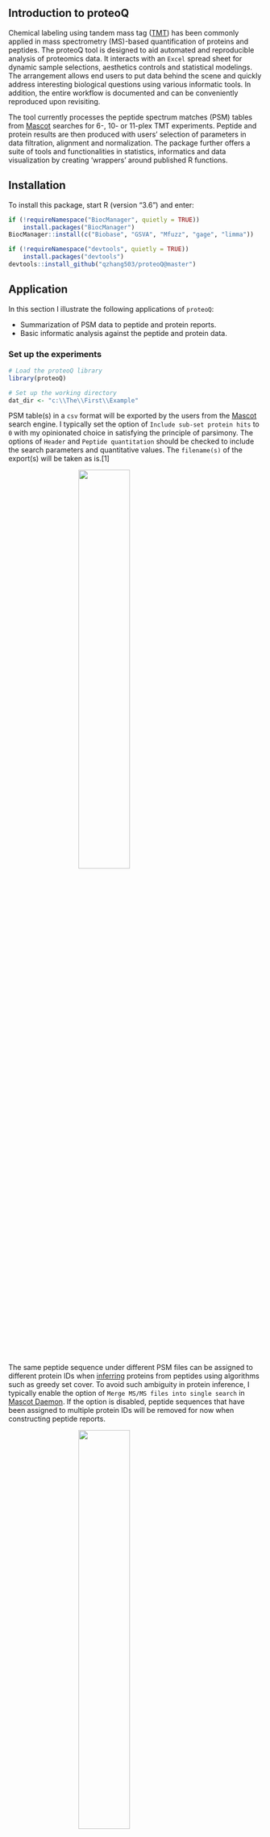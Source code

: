 Introduction to proteoQ
-----------------------

Chemical labeling using tandem mass tag
([TMT](https://en.wikipedia.org/wiki/Tandem_mass_tag)) has been commonly
applied in mass spectrometry (MS)-based quantification of proteins and
peptides. The proteoQ tool is designed to aid automated and reproducible
analysis of proteomics data. It interacts with an `Excel` spread sheet
for dynamic sample selections, aesthetics controls and statistical
modelings. The arrangement allows end users to put data behind the scene
and quickly address interesting biological questions using various
informatic tools. In addition, the entire workflow is documented and can
be conveniently reproduced upon revisiting.

The tool currently processes the peptide spectrum matches (PSM) tables
from [Mascot](https://http://www.matrixscience.com/) searches for 6-,
10- or 11-plex TMT experiments. Peptide and protein results are then
produced with users’ selection of parameters in data filtration,
alignment and normalization. The package further offers a suite of tools
and functionalities in statistics, informatics and data visualization by
creating ‘wrappers’ around published R functions.

Installation
------------

To install this package, start R (version “3.6”) and enter:

``` r
if (!requireNamespace("BiocManager", quietly = TRUE))
    install.packages("BiocManager")
BiocManager::install(c("Biobase", "GSVA", "Mfuzz", "gage", "limma"))

if (!requireNamespace("devtools", quietly = TRUE))
    install.packages("devtools")
devtools::install_github("qzhang503/proteoQ@master")
```

Application
-----------

In this section I illustrate the following applications of `proteoQ`:

-   Summarization of PSM data to peptide and protein reports.
-   Basic informatic analysis against the peptide and protein data.

### Set up the experiments

``` r
# Load the proteoQ library
library(proteoQ)

# Set up the working directory
dat_dir <- "c:\\The\\First\\Example"
```

PSM table(s) in a `csv` format will be exported by the users from the
[Mascot](https://http://www.matrixscience.com/) search engine. I
typically set the option of `Include sub-set protein hits` to `0` with
my opinionated choice in satisfying the principle of parsimony. The
options of `Header` and `Peptide quantitation` should be checked to
include the search parameters and quantitative values. The `filename(s)`
of the export(s) will be taken as is.[1]

<img src="images\mascot\Mascot_export.png" width="45%" style="display: block; margin: auto;" />

The same peptide sequence under different PSM files can be assigned to
different protein IDs when
[inferring](https://www.ncbi.nlm.nih.gov/m/pubmed/21447708/) proteins
from peptides using algorithms such as greedy set cover. To avoid such
ambiguity in protein inference, I typically enable the option of
`Merge MS/MS files into single search` in [Mascot
Daemon](http://www.matrixscience.com/daemon.html). If the option is
disabled, peptide sequences that have been assigned to multiple protein
IDs will be removed for now when constructing peptide reports.

<img src="images\mascot\Mascot_daemon.png" width="45%" style="display: block; margin: auto;" />

The pacakge reads an `Excel` template containing the metadata of
multiplex experiment numbers, including TMT channels, LC/MS injection
indices, sample IDs, corresponding RAW data file names and addditional
fields from the users. The default file name for the experimental
summary is `expt_smry.xlsx`. If samples were fractionated off-line prior
to `LC/MS`, a second `Excel` template will also be filled out to link
multiple `RAW` file names that are associated to the same sample IDs.
The default file name for the fractionation summary is `frac_smry.xlsx`.
The function, `extract_raws`, can be used to summarise `.raw` file names
under a file folder:

``` r
# Supposed the RAW files are under the `raw_dir` folder
extract_raws(raw_dir)
```

Note that the above files should be stored immediately under the the
file folder specified by `dat_dir`. Examples of PSM outputs, `expt_smry`
and `frac_smry` can be found as the follows:

``` r
system.file("extdata", "F012345.csv", package = "proteoQ")
system.file("extdata", "expt_smry.xlsx", package = "proteoQ")
system.file("extdata", "frac_smry.xlsx", package = "proteoQ")
```

and the description of the column keys in the `Excel` files can be found
from the help document:

``` r
?load_expts
```

As a final step of the setup, we will load the experimental summary and
some precomputed results:

``` r
# Load the experiment
load_expts()
```

### Summarize PSMs to peptides and proteins

*Process PSMs* — In this section, I demonstrate the summarisation of PSM
data to peptides and proteins. The data set I use in this section
corresponds to the proteomics data from Mertins et al.(2018). In the
study, two different breast cancer subtypes, WHIM2 and WHIM16, from
patient-derived xenograft models were assessed by three independent
laborotories. Under each location, lysates from WHIM2 and WHIM16 were
each split and labeled with 10-plex TMT at equal sample sizes and
repeated on a different day. We start by processing PSM data from
`Mascot` outputs:

``` r
# Generate PSM reports
normPSM(
 rptr_intco = 1000,
 rm_craps = FALSE,
 rm_krts = FALSE,
 rm_outliers = FALSE,
 plot_violins = TRUE
)

# or accept the default in parameters 
normPSM()
```

PSM outliers will be assessed at a basis of per peptide and per sample
at `rm_outliers = TRUE`, which can be a slow process for large data
sets. To circumvent repeated efforts in the assessment of PSM outliers,
we may set `rm_outliers = FALSE` and `plot_violins = TRUE` when first
executing `normPSM()`. We then visually inspect the violin plots of
reporter-ion intensity. Empirically, PSMs with reporter-ion intensity
less than 1,000 are trimmed and samples with median intensity that is
2/3 or less to the average of majority samples are removed from further
analysis.[2]

*Summarize PSMs to peptides* — We next summarise PSM to peptides.

``` r
# Generate peptide reports
normPep(
 id = pep_seq_mod,
 method_align = MGKernel,
 n_comp = 2,
 range_log2r = c(20, 95),
 range_int = c(5, 95)
)
```

At `id = pep_seq_mod`, peptide sequences that are different in variable
modificaitons will be treated as different species. The log2FC of
peptide data will be aligned by median centering across samples by
default. If `method_align = MGKernel` is chosen, log2FC will be aligned
under the assumption of multiple Gaussian kernels.[3] The parameter
`n_comp` defines the number of Gaussian kernels. The parameters
`range_log2r` and `range_int` define the range of log2FC and the range
of reporter-ion intensity, respectively, for use in the scaling of
standard deviation across samples.

Let’s compare the log2FC profiles with and without scaling
normalization:[4]

``` r
# without the scaling of log2FC 
pepHist(
 scale_log2r = FALSE, 
 ncol = 10
)

# with the scaling of log2FC 
pepHist(
 scale_log2r = TRUE, 
 ncol = 10
)
```

There are 60 panels of of histograms in each plot, which may not be easy
to explore as a whole. In stead, we will break the plots down by their
data origins. We begin with modifying the `expt_smry.xlsx` file by
adding the columns `Select_BI`, `Select_JHU` and `Select_PNNL`. Each of
the new columns includes sample entries that are tied to their
laboratory origins.

[![Select
subsets](https://img.youtube.com/vi/y0VuWLUpcek/0.jpg)](https://www.youtube.com/embed/y0VuWLUpcek)

We now are ready to plot histograms for each subset of data.[5] In the
tutorial, we only display the plots using the `BI` subset:

``` r
# without the scaling of log2FC 
pepHist(
 scale_log2r = FALSE, 
 col_select = Select_BI,
 filename = "Hist_BI_N.png", 
 ncol = 5
)

# with the scaling of log2FC 
pepHist(
 col_select = Select_BI,
 filename = "Hist_BI_Z.png", 
 ncol = 5
)
```

    *NB*: We interactively told `pepHist()` that we are interested in sample entries under the newly created `Select_BI` column. We also supply a file name assuming that we want to keep the earlierly generated plots with default file names of `Peptide_Histogram_N.png` and `Peptide_Histogram_N.png`. 

<img src="images\Peptide\Histogram\Peptide_BI_GL1_N.png" alt="**Figure 1.** Histograms of peptide log2FC. Left: `scale_log2r = FALSE`; right, `scale_log2r = TRUE`" width="45%" /><img src="images\Peptide\Histogram\Peptide_BI_GL1_Z.png" alt="**Figure 1.** Histograms of peptide log2FC. Left: `scale_log2r = FALSE`; right, `scale_log2r = TRUE`" width="45%" />
<p class="caption">
**Figure 1.** Histograms of peptide log2FC. Left: `scale_log2r = FALSE`;
right, `scale_log2r = TRUE`
</p>

As expected, the widths of log2FC profiles are more similar to each
other after the scaling normalization. However, such adjustment may
cause artifacts when the standard deviaiton across samples are genuinely
different. I typically test `scale_log2r` at both `TRUE` and `FALSE`,
then make a choice in data scaling together with my a priori knowledge
of the characteristics of samples.[6] Alignment of log2FC against
housekeeping or normalizer protein(s) is also available. This seems
suitable when the quantities of proteins of interest are different
across samples where the assumption of constitutive expression for the
vast majority of proteins may not hold.

*Summarize peptides to proteins* — We then summarise peptides to
proteins using a two-component Gaussian kernel.

``` r
# Generate protein reports
normPrn(
 id = gene,
 method_pep_prn = median,
 method_align = MGKernel,
 range_log2r = c(20, 90),
 range_int = c(5, 95),
 n_comp = 2,
 seed = 246, 
 fasta = "C:\\Results\\DB\\Refseq\\RefSeq_HM_Frozen_20130727.fasta", 
 maxit = 200,
 epsilon = 1e-05
)
```

Similar to the peptide summary, we inspect the alignment and the scaling
of ratio profiles, and re-normalize the data if needed.[7]

``` r
# without the scaling of log2FC
prnHist(
 scale_log2r = FALSE, 
 ncol = 10
)

# with the scaling of log2FC
prnHist(
 scale_log2r = TRUE, 
 ncol = 10
)
```

### MDS and PCA plots

In this section, we visualize MDS, PCA and Euclidean distance against
the peptide data at `scale_log2r = TRUE`. We start with metric MDS for
peptide data:

``` r
# data from all three laboratories
pepMDS(
    show_ids = FALSE
)
```

<img src="images\Peptide\MDS\Peptide_MDS.png" alt="**Figure 2A.** MDS of peptide log2FC at `scale_log2r = TRUE`" width="45%" />
<p class="caption">
**Figure 2A.** MDS of peptide log2FC at `scale_log2r = TRUE`
</p>

It is clear that the WHIM2 and WHIM16 samples are well separated by the
Euclidean distance of log2FC (**Figure 2A**). We next take the `JHU`
data subset as an example to explore batch effects in the proteomic
sample handling:

``` r
# `JHU` subset
pepMDS(
  col_select = Select_JHU,
  filename = "MDS_JHU.png",
  show_ids = FALSE
)
```

<img src="images\Peptide\MDS\MDS_JHU.png" alt="**Figure 2B-2C.** MDS of peptide log2FC for the `JHU` subset. Left: original aesthetics; right, modefied aesthetics" width="45%" /><img src="images\Peptide\MDS\MDS_JHU_new_aes.png" alt="**Figure 2B-2C.** MDS of peptide log2FC for the `JHU` subset. Left: original aesthetics; right, modefied aesthetics" width="45%" />
<p class="caption">
**Figure 2B-2C.** MDS of peptide log2FC for the `JHU` subset. Left:
original aesthetics; right, modefied aesthetics
</p>

We immediately spot that all samples are coded with the same color
(**Figure 2B**). This is not a surprise as the values under column
`expt_smry.xlsx::Color` are exclusively `JHU` for the `Select_JHU`
subset. For similar reasons, the two different batches of `TMT1` and
`TMT2` are distinguished by transparency, which is governed by column
`expt_smry.xlsx::Alpha`. We may wish to modify the aesthetics using
different keys: e.g., color coding by WHIMs and size coding by batches,
without the recourse of writing new R scripts. One solution is to link
the attributes and sample IDs by creating additional columns in
`expt_smry.xlsx`. Fortunately, in this example, we have coincidentally
prepared the column `Shape` and `Alpha` to code WHIMs and batches,
respectively. Therefore, we can recycle them directly to make a new plot
(**Figure 2C**):

``` r
# `JHU` subset
pepMDS(
  col_select = Select_JHU,
  col_fill = Shape, # WHIMs  
  col_size = Alpha, # batches
  filename = "MDS_JHU_new_aes.png",
  show_ids = FALSE
)
```

The `prnMDS` performs `MDS` for protein data. For `PCA` analysis, the
corresponding functions are `pepPCA` and `prnPCA` for peptide and
protein data, respectively.

As mentioned at the begining of this section, `MDS` approximates
Euclidean distances at a low dimensional space. Sometime it may be
useful to have an accurate view of the distance matrix. Functions
`pepEucDist` and `prnEucDist` plot the heat maps of Euclidean distance
matrix for peptides and proteins, respectively. They are wrappers of
([`pheatmap`](https://cran.r-project.org/web/packages/pheatmap/pheatmap.pdf))
and inherit many parameters therein. Supposed that we are interested in
visualizing the distance matrix for the `PNNL` subset:

``` r
# `PNNL` subset
pepEucDist(
    col_select = Select_PNNL,
    annot_cols = c("Shape", "Alpha"),
    annot_colnames = c("WHIM", "Batch"), 

    # parameters from `pheatmap`
    display_numbers = TRUE, 
    number_color = "grey30", 
    number_format = "%.2f",
    
    clustering_distance_rows = "euclidean", 
    clustering_distance_cols = "euclidean", 
    
    fontsize = 16, 
    fontsize_row = 20, 
    fontsize_col = 20, 
    fontsize_number = 8, 
    
    cluster_rows = TRUE,
    show_rownames = TRUE,
    show_colnames = TRUE,
    border_color = "grey60", 
    cellwidth = 24, 
    cellheight = 24, 
    width = 16,
    height = 16, 
    filename = "EucDist_PNNL.png"
)
```

Parameter `annot_cols` defines the tracks to be displayed on the top of
distrance-matrix plots. In this example, we have choosen
`expt_smry.xlsx::Shape` and `expt_smry.xlsx::Alpha`, which encodes the
WHIM subtypes and the batch numbers, respectively. Parameter
`annot_colnames` allows us to rename the tracks for better intuition.

<img src="images\Peptide\EucDist\EucDist_PNNL.png" alt="**Figure 2D.** EucDist of peptide log2FC at `scale_log2r = TRUE`" width="45%" />
<p class="caption">
**Figure 2D.** EucDist of peptide log2FC at `scale_log2r = TRUE`
</p>

### Correlation plots

In this section, we compare the correlation between W2 and W16.

The documentation from this point on is under construction;
nevertheless, interactive R scripts are made available for now.

Correlations of both intensity and log2FC will be performed.

``` r
# Correlation plots of peptide data
pepCorr(
    use_log10 = TRUE, 
    scale_log2r = TRUE, 
    min_int = 3.5,
    max_int = 6.5, 
    min_log2r = -2, 
    max_log2r = 2, 
    width = 24,
    height = 24
)
```

``` r
# Correlation plots of protein data
prnCorr(
    use_log10 = TRUE, 
    scale_log2r = TRUE, 
    min_int = 3.5,
    max_int = 6.5, 
    min_log2r = -2, 
    max_log2r = 2,
    width = 24,
    height = 24     
)
```

<img src="images/Protein/Corrplot/Protein_Corrplot_Intensity_gg.png" alt="Intensity" style="width:45.0%" />
<img src="images/Protein/Corrplot/Protein_Corrplot_log2Ratio_gg.png" alt="log2FC" style="width:45.0%" />

The following shows an example of Euclidean distance matrix against
peptide data:

``` r
# Euclidean distance plots of peptide data
pepEucDist(
    scale_log2r = TRUE, 
    adjEucDist = FALSE, 
    show_ids = TRUE, 
    annot_cols = c("Peptide_Yield", "Group"),

    display_numbers = TRUE, 
    number_color = "grey30", 
    number_format = "%.2f",
    
    clustering_distance_rows = "euclidean", 
    clustering_distance_cols = "euclidean", 
    
    fontsize = 16, 
    fontsize_row = 20, 
    fontsize_col = 20, 
    fontsize_number = 8, 
    
    cluster_rows = TRUE,
    show_rownames = TRUE,
    show_colnames = TRUE,
    border_color = "grey60", 
    cellwidth = 24, 
    cellheight = 24
)
```

The following performs of heat map visualization against protein data:

``` r
# Protein heat maps
prnHM(
    scale_log2r = TRUE, 
    xmin = -.5, 
    xmax = .5, 
    x_margin = 0.1, 
    annot_cols = c("Peptide_Yield", "Group"), 
    cluster_rows = TRUE, 
    cutree_rows = 6, 
    show_rownames = FALSE, 
    show_colnames = TRUE, 
    fontsize_row = 3, 
    cellwidth = 14, 
    width = 24, 
    height = 12
)
```

The following performs the imputation of peptide and protein data:

``` r
# Impute missing values
pepImp(m = 5, maxit = 5)
prnImp(m = 5, maxit = 5)
```

The following performs the trend analysis against protein expressions:

``` r
# Soft clustering in protein expressions by trends
prnTrend(n_clust = 6, scale_log2r = TRUE)
```

The following performs the NMF analysis against protein data:

``` r
# Protein NMF
library(NMF)
prnNMF(r = 6, xmin = -1, xmax = 1, x_margin = 0.1, 
    annot_cols = c("Peptide_Yield", "TMT_Set", "Group"), 
    scale_log2r = TRUE)
```

The following performs the significance analysis of peptide and protein
data:

``` r
# Peptide significance tests
# Multiple formulas are allowed 
pepSig(
    scale_log2r = TRUE, 
    limma_1 = ~ Term["W2.TMT2-W2.TMT1", "W16.TMT2-W16.TMT1", "(W16.TMT2-W16.TMT1)-(W2.TMT2-W2.TMT1)"]
)

# Protein significance tests
prnSig(
    scale_log2r = TRUE, 
    limma_1 = ~ Term["W2.TMT2-W2.TMT1", "W16.TMT2-W16.TMT1", "(W16.TMT2-W16.TMT1)-(W2.TMT2-W2.TMT1)"]
)
```

The following performs the volcano plot visualization of peptide and
protein data:

``` r
# Peptide volcano plots
pepVol(scale_log2r = TRUE)

# Protein volcano plots
prnVol(scale_log2r = TRUE)
```

The following performs GSVA:

``` r
prnGSVA(gset_nm = c("go_sets", "kegg_sets", "c2_msig"), scale_log2r = TRUE)
```

The following maps gene sets under the environment of volcano plot
visualization:

``` r
gsvaMap(scale_log2r = TRUE, pval_cutoff = 1E-2, show_sig = "pVal")
```

Philipp, Martins. 2018. “Reproducible Workflow for Multiplexed
Deep-Scale Proteome and Phosphoproteome Analysis of Tumor Tissues by
Liquid Chromatography-Mass Spectrometry.” *Nature Protocols* 13 (7):
1632–61. <https://doi.org/10.1038/s41596-018-0006-9>.

[1] The default file names begin with letter `F`, followed by six digits
and ends with `.csv` in file name extension.

[2] The sample removal and PSM re-processing can be achieved by deleting
the corresponding entries under the column `Sample_ID` in
`expt_smry.xlsx`, followed by the re-load of the experiment,
`load_expts()`, and the re-execution of `normPSM()` with desired
parameters.

[3] Density kernel estimates can occasionally capture spikes in the
profiles of log2FC for data alignment. Users will need to inspect the
alignment of ratio histograms and may optimize the data normalization
with different combinations of tuning parameters before proceeding to
the next steps.

[4] `normPep()` will report log2FC results both before and after the
scaling of standard deviations.

[5] system files will be automatically updated from the modified
`expt_smry.xlsx`

[6] The default is `scale_log2r = TRUE` throughout the package. When
calling functions involved parameter `scale_log2r`, users will specify
explicitly `scale_log2r = FALSE` to overwrite the default. Although the
package provides the facility to look for a global setting of
`scale_log2`, I don’t recommend using it.

[7] Prameter `fasta` is solely used for the calculation of protein
percent coverage. Precomputed data will be used if no `fasta` database
is provided.
